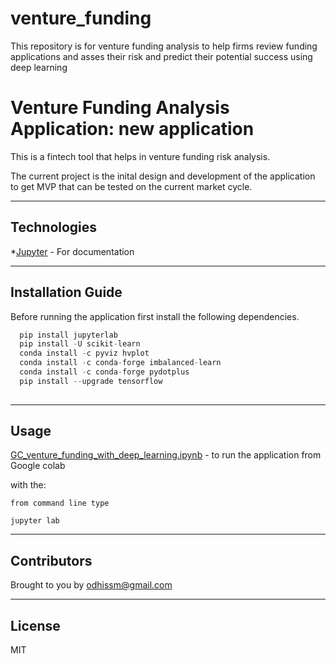 # venture_funding
This repository is for venture funding analysis to help firms review funding applications and asses their risk and predict their potential success using deep learning


# Venture Funding  Analysis Application: new application 

This is a fintech tool that helps in venture funding risk analysis.
 

The current project is the inital design and development of the application to get MVP that can be tested on the current market cycle.

---

## Technologies


*[Jupyter](https://jupyter.org/documentation) - For documentation


---

## Installation Guide

Before running the application first install the following dependencies.

```python
  pip install jupyterlab  
  pip install -U scikit-learn
  conda install -c pyviz hvplot
  conda install -c conda-forge imbalanced-learn
  conda install -c conda-forge pydotplus
  pip install --upgrade tensorflow  
    
```

---

## Usage

[GC_venture_funding_with_deep_learning.ipynb](https://colab.research.google.com/github/odhissm/venture_funding/blob/main/funding_app/GC_venture_funding_with_deep_learning.ipynb) - to run the application from Google colab

with the:

```jupyter
from command line type

jupyter lab
```

---

## Contributors

Brought to you by odhissm@gmail.com

---

## License

MIT
